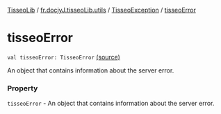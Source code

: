 [TisseoLib](../../index.md) / [fr.docjyJ.tisseoLib.utils](../index.md) / [TisseoException](index.md) / [tisseoError](./tisseo-error.md)

# tisseoError

`val tisseoError: TisseoError` [(source)](https://github.com/docjyJ/TisseoLib/tree/master/src/main/kotlin/fr/docjyJ/tisseoLib/utils/TisseoException.kt#L15)

An object that contains information about the server error.

### Property

`tisseoError` - An object that contains information about the server error.